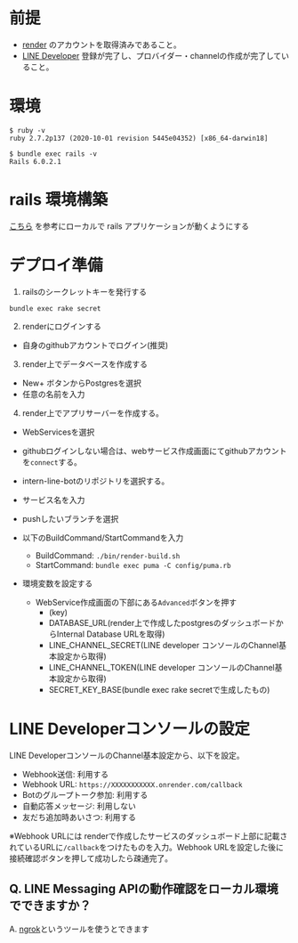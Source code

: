 # 前提
- [render](https://render.com/) のアカウントを取得済みであること。
- [LINE Developer](https://developers.line.me/ja/) 登録が完了し、プロバイダー・channelの作成が完了していること。

# 環境
```
$ ruby -v
ruby 2.7.2p137 (2020-10-01 revision 5445e04352) [x86_64-darwin18]

$ bundle exec rails -v
Rails 6.0.2.1
```
# rails 環境構築
[こちら](https://github.com/giftee/intern-line-bot/wiki/%E3%83%AD%E3%83%BC%E3%82%AB%E3%83%AB%E7%92%B0%E5%A2%83%E6%A7%8B%E7%AF%89) を参考にローカルで rails アプリケーションが動くようにする

# デプロイ準備

1. railsのシークレットキーを発行する
```
bundle exec rake secret
```

2. renderにログインする
- 自身のgithubアカウントでログイン(推奨)

3. render上でデータベースを作成する
- New+ ボタンからPostgresを選択
- 任意の名前を入力

4. render上でアプリサーバーを作成する。
- WebServicesを選択
- githubログインしない場合は、webサービス作成画面にてgithubアカウントを`connect`する。
- intern-line-botのリポジトリを選択する。
- サービス名を入力
- pushしたいブランチを選択
- 以下のBuildCommand/StartCommandを入力
  - BuildCommand: `./bin/render-build.sh`
  - StartCommand: `bundle exec puma -C config/puma.rb`

- 環境変数を設定する
  - WebService作成画面の下部にある`Advanced`ボタンを押す
    - (key)
    - DATABASE_URL(render上で作成したpostgresのダッシュボードからInternal Database URLを取得)
    - LINE_CHANNEL_SECRET(LINE developer コンソールのChannel基本設定から取得)
    - LINE_CHANNEL_TOKEN(LINE developer コンソールのChannel基本設定から取得)
    - SECRET_KEY_BASE(bundle exec rake secretで生成したもの)

# LINE Developerコンソールの設定
LINE DeveloperコンソールのChannel基本設定から、以下を設定。

- Webhook送信: 利用する
- Webhook URL: `https://XXXXXXXXXXX.onrender.com/callback`
- Botのグループトーク参加: 利用する
- 自動応答メッセージ: 利用しない
- 友だち追加時あいさつ: 利用する

※Webhook URLには renderで作成したサービスのダッシュボード上部に記載されているURLに`/callback`をつけたものを入力。Webhook URLを設定した後に接続確認ボタンを押して成功したら疎通完了。

## Q. LINE Messaging APIの動作確認をローカル環境でできますか？
A. [ngrok](https://ngrok.com/)というツールを使うとできます


